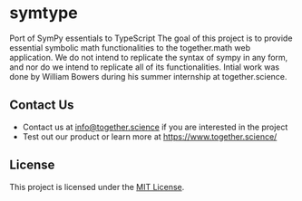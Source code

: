 # symtype
Port of SymPy essentials to TypeScript
The goal of this project is to provide essential symbolic math functionalities to
the together.math web application. We do not intend to replicate the syntax of 
sympy in any form, and nor do we intend to replicate all of its functionalities. 
Intial work was done by William Bowers during his summer internship at together.science.

## Contact Us

- Contact us at info@together.science if you are interested in the project
- Test out our product or learn more at https://www.together.science/

## License

This project is licensed under the [MIT License](LICENSE.txt).

